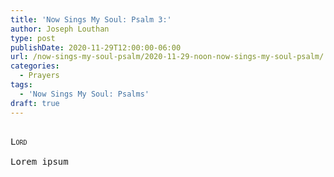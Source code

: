 ```yaml
---
title: 'Now Sings My Soul: Psalm 3:'
author: Joseph Louthan
type: post
publishDate: 2020-11-29T12:00:00-06:00
url: /now-sings-my-soul-psalm/2020-11-29-noon-now-sings-my-soul-psalm/
categories:
  - Prayers
tags:
  - 'Now Sings My Soul: Psalms'
draft: true
---
```


<pre>
<div style="font-variant: small-caps;">
Lord
</div>
Lorem ipsum
</pre>

